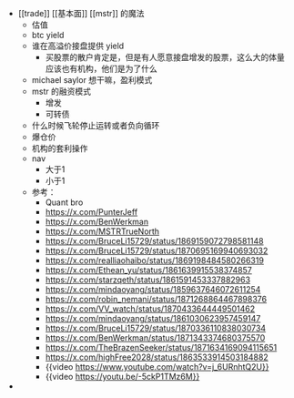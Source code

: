 - [[trade]] [[基本面]] [[mstr]] 的魔法
	- 估值
	- btc yield
	- 谁在高溢价接盘提供 yield
		- 买股票的散户肯定是，但是有人愿意接盘增发的股票，这么大的体量应该也有机构，他们是为了什么
	- michael saylor 想干嘛，盈利模式
	- mstr 的融资模式
		- 增发
		- 可转债
	- 什么时候飞轮停止运转或者负向循环
	- 爆仓价
	- 机构的套利操作
	- nav
		- 大于1
		- 小于1
	- 参考：
		- Quant bro
		- https://x.com/PunterJeff
		- https://x.com/BenWerkman
		- https://x.com/MSTRTrueNorth
		- https://x.com/BruceLi15729/status/1869159072798581148
		- https://x.com/BruceLi15729/status/1870695169940693032
		- https://x.com/realliaohaibo/status/1869198484580266319
		- https://x.com/Ethean_yu/status/1861639915538374857
		- https://x.com/starzqeth/status/1861591453337882963
		- https://x.com/mindaoyang/status/1859637646072611254
		- https://x.com/robin_nemani/status/1871268864467898376
		- https://x.com/VV_watch/status/1870433644449501462
		- https://x.com/mindaoyang/status/1861030623957459147
		- https://x.com/BruceLi15729/status/1870336110838030734
		- https://x.com/BenWerkman/status/1871343374680375570
		- https://x.com/TheBrazenSeeker/status/1871634169094115651
		- https://x.com/highFree2028/status/1863533914503184882
		- {{video https://www.youtube.com/watch?v=j_6URnhtQ2U}}
		- {{video https://youtu.be/-5ckP1TMz6M}}
-